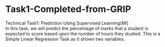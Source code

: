 # Task1-Completed-from-GRIP     
Technical Task1: Prediction Using Supervised Learning(Ml)             
In this task, we will predict the percentage of marks that a student is expected to score based upon the number of hours they studied. This is a Simple Linear Regression Task as it shown two variables.

